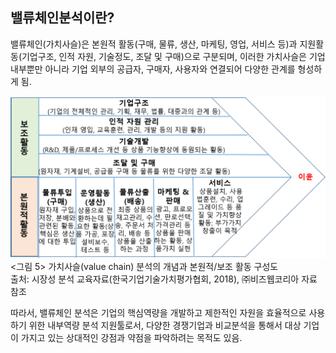 ## 밸류체인분석이란?

밸류체인(가치사슬)은 본원적 활동(구매, 물류, 생산, 마케팅, 영업, 서비스 등)과 지원활동(기업구조, 인적 자원, 기술정도, 조달 및 구매)으로 구분되며, 이러한 가치사슬은 기업 내부뿐만 아니라 기업 외부의 공급자, 구매자, 사용자와 연결되어 다양한 관계를 형성하게 됨.  

![](images/Q8_6_1.png)
<그림 5> 가치사슬(value chain) 분석의 개념과 본원적/보조 활동 구성도  
출처: 시장성 분석 교육자료(한국기업기술가치평가협회, 2018), ㈜비즈웹코리아 자료 참조

따라서, 밸류체인 분석은 기업의 핵심역량을 개발하고 제한적인 자원을 효율적으로 사용하기 위한 내부역량 분석 지원툴로서, 다양한 경쟁기업과 비교분석을 통해서 대상 기업이 가지고 있는 상대적인 강점과 약점을 파악하려는 목적도 있음.
